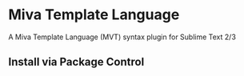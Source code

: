 # Miva Template Language
A Miva Template Language (MVT) syntax plugin for Sublime Text 2/3

## Install via Package Control
